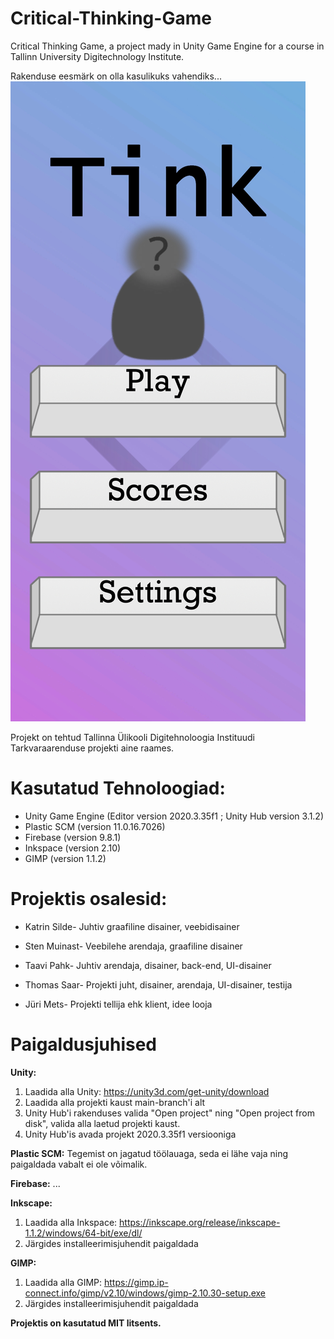
# Critical-Thinking-Game
Critical Thinking Game, a project mady in Unity Game Engine for a course in Tallinn University Digitechnology Institute.

Rakenduse eesmärk on olla kasulikuks vahendiks...
![Critical thinking Game](https://github.com/SnufkinTh/Critical-Thinking-Game/blob/main/Tink.jpg)

Projekt on tehtud Tallinna Ülikooli Digitehnoloogia Instituudi Tarkvaraarenduse projekti aine raames.

# Kasutatud Tehnoloogiad:

 - Unity Game Engine (Editor version 2020.3.35f1 ; Unity Hub version 3.1.2)
 -  Plastic SCM (version 11.0.16.7026)
 -  Firebase (version 9.8.1)
 - Inkspace (version 2.10)
 - GIMP (version 1.1.2)

# Projektis osalesid:
- Katrin Silde- Juhtiv graafiline disainer, veebidisainer
- Sten Muinast- Veebilehe arendaja, graafiline disainer
- Taavi Pahk- Juhtiv arendaja, disainer, back-end, UI-disainer
- Thomas Saar- Projekti juht, disainer, arendaja, UI-disainer, testija

- Jüri Mets- Projekti tellija ehk klient, idee looja

# Paigaldusjuhised

**Unity:**
1. Laadida alla Unity: https://unity3d.com/get-unity/download
2. Laadida alla projekti kaust main-branch'i alt
3. Unity Hub'i rakenduses valida "Open project" ning "Open project from disk", valida alla laetud projekti kaust.
4. Unity Hub'is avada projekt 2020.3.35f1 versiooniga

**Plastic SCM:**
Tegemist on jagatud töölauaga, seda ei lähe vaja ning paigaldada vabalt ei ole võimalik.

**Firebase:**
...

**Inkscape:**
1. Laadida alla Inkspace: https://inkscape.org/release/inkscape-1.1.2/windows/64-bit/exe/dl/
2. Järgides installeerimisjuhendit paigaldada

**GIMP:**
1. Laadida alla GIMP: https://gimp.ip-connect.info/gimp/v2.10/windows/gimp-2.10.30-setup.exe
2. Järgides installeerimisjuhendit paigaldada

**Projektis on kasutatud MIT litsents.**
